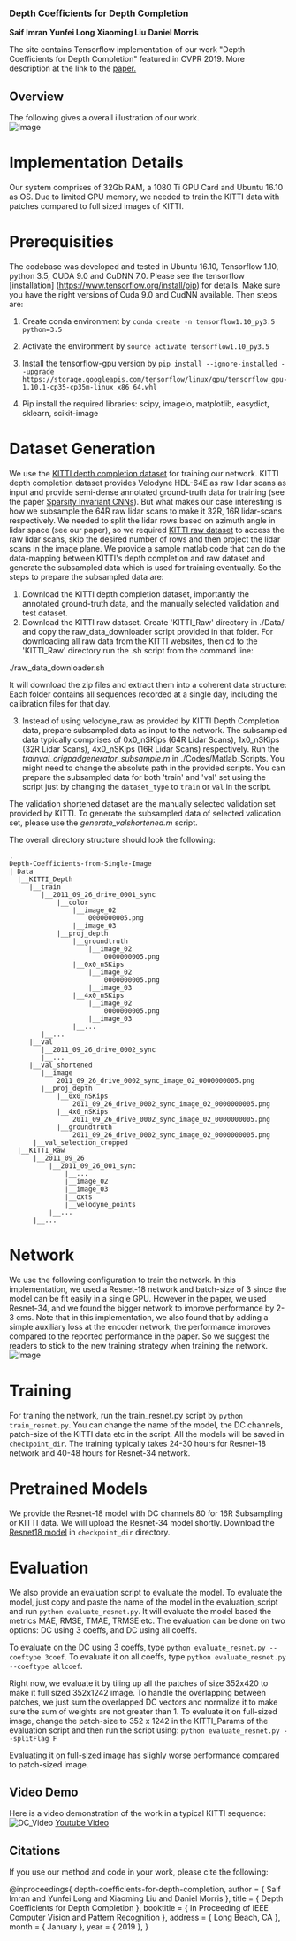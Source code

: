 ### Depth Coefficients for Depth Completion
**Saif Imran** **Yunfei Long** **Xiaoming Liu** **Daniel Morris**

The site contains Tensorflow implementation of our work "Depth Coefficients for Depth Completion" featured in CVPR 2019. More description at the link to the [paper.](https://arxiv.org/abs/1903.05421)

## Overview

The following gives a overall illustration of our work.  
![Image](/images/overview_cropped.png)

# Implementation Details
Our system comprises of 32Gb RAM, a 1080 Ti GPU Card and Ubuntu 16.10 as OS. Due to limited GPU memory, we needed to train the KITTI data with patches compared to full sized images of KITTI. 
# Prerequisities
The codebase was developed and tested in Ubuntu 16.10, Tensorflow 1.10, python 3.5, CUDA 9.0 and CuDNN 7.0. Please see the tensorflow [installation] (https://www.tensorflow.org/install/pip) for details. Make sure you have the right versions of Cuda 9.0 and CudNN available. Then steps are:

1. Create conda environment by `conda create -n tensorflow1.10_py3.5 python=3.5`

2. Activate the environment by `source activate tensorflow1.10_py3.5`

3. Install the tensorflow-gpu version by `pip install --ignore-installed --upgrade https://storage.googleapis.com/tensorflow/linux/gpu/tensorflow_gpu-1.10.1-cp35-cp35m-linux_x86_64.whl`

4. Pip install the required libraries: scipy, imageio, matplotlib, easydict, sklearn, scikit-image

# Dataset Generation
We use the [KITTI depth completion dataset](http://www.cvlibs.net/datasets/kitti/eval_depth.php?benchmark=depth_completion) for training our network. KITTI depth completion dataset provides Velodyne HDL-64E as raw lidar scans as input and provide semi-dense annotated ground-truth data for training (see the paper [Sparsity Invariant CNNs](https://arxiv.org/abs/1708.06500)). But what makes our case interesting is how we subsample the 64R raw lidar scans to make it 32R, 16R lidar-scans respectively. We needed to split the lidar rows based on azimuth angle in lidar space (see our paper), so we required [KITTI raw dataset](http://www.cvlibs.net/datasets/kitti/raw_data.php) to access the raw lidar scans, skip the desired number of rows and then project the lidar scans in the image plane. We provide a sample matlab code that can do the data-mapping between KITTI's depth completion and raw dataset and generate the subsampled data which is used for training eventually. So the steps to prepare the subsampled data are:

1. Download the KITTI depth completion dataset, importantly the annotated ground-truth data, and the manually selected validation and test dataset.
2. Download the KITTI raw dataset. Create 'KITTI_Raw' directory in ./Data/ and copy the raw_data_downloader script provided in that folder. For downloading all raw data from the KITTI websites, then cd to the 'KITTI_Raw' directory run the .sh script from the command line:

./raw_data_downloader.sh

It will download the zip files and extract them into a coherent data structure: Each folder contains all sequences recorded at a single day, including the calibration files for that day.

3. Instead of using velodyne_raw as provided by KITTI Depth Completion data, prepare subsampled data as input to the network. The subsampled data typically comprises of 0x0_nSKips (64R Lidar Scans), 1x0_nSKips (32R Lidar Scans), 4x0_nSKips (16R Lidar Scans) respectively. Run the *trainval_origpadgenerator_subsample.m* in ./Codes/Matlab_Scripts. You might need to change the absolute path in the provided scripts. You can prepare the subsampled data for both 'train' and 'val' set using the script just by changing the `dataset_type` to `train` or `val` in the script.

The validation shortened dataset are the manually selected validation set provided by KITTI. To generate the subsampled data of selected validation set, please use the *generate_valshortened.m* script.  

The overall directory structure should look the following:
```
.
Depth-Coefficients-from-Single-Image
| Data
  |__KITTI_Depth
     |__train
        |__2011_09_26_drive_0001_sync
            |__color
                |__image_02
                    0000000005.png
                |__image_03
            |__proj_depth
                |__groundtruth
                    |__image_02
                        0000000005.png
                |__0x0_nSKips
                    |__image_02
                        0000000005.png
                    |__image_03
                |__4x0_nSKips
                    |__image_02
                        0000000005.png
                    |__image_03
                |__...
        |__...
     |__val
        |__2011_09_26_drive_0002_sync            
        |__...
     |__val_shortened
        |__image
            2011_09_26_drive_0002_sync_image_02_0000000005.png
        |__proj_depth
            |__0x0_nSKips
                2011_09_26_drive_0002_sync_image_02_0000000005.png
            |__4x0_nSKips
                2011_09_26_drive_0002_sync_image_02_0000000005.png
            |__groundtruth
                2011_09_26_drive_0002_sync_image_02_0000000005.png
      |__val_selection_cropped                
  |__KITTI_Raw
      |__2011_09_26
          |__2011_09_26_001_sync
              |__...
              |__image_02
              |__image_03
              |__oxts
              |__velodyne_points
          |__...
      |__...          
```

# Network
We use the following configuration to train the network. In this implementation, we used a Resnet-18 network and batch-size of 3 since the model can be fit easily in a single GPU. However in the paper, we used Resnet-34, and we found the bigger network to improve performance by 2-3 cms. Note that in this implementation, we also found that by adding a simple auxiliary loss at the encoder network, the performance improves compared to the reported performance in the paper. So we suggest the readers to stick to the new training strategy when training the network. 
![Image](/images/DC_Network.png)

# Training
For training the network, run the  train_resnet.py script by `python train_resnet.py`. You can change the name of the model, the DC channels, patch-size of the KITTI data etc in the script. All the models will be saved in `checkpoint_dir`. The training typically takes 24-30 hours for Resnet-18 network and 40-48 hours for Resnet-34 network.

# Pretrained Models
We provide the Resnet-18 model with DC channels 80 for 16R Subsampling or KITTI data. We will upload the Resnet-34 model shortly. Download the [Resnet18 model](https://drive.google.com/drive/folders/1ul_-yiFExztcVTCkjm-YHmLaaxx77ThA?usp=sharing) in `checkpoint_dir` directory.
# Evaluation
We also provide an evaluation script to evaluate the model. To evaluate the model, just copy and paste the name of the model in the evaluation_script and run `python evaluate_resnet.py`. It will evaluate the model based the metrics MAE, RMSE, TMAE, TRMSE etc. The evaluation can be done on two options: DC using 3 coeffs, and DC using all coeffs. 

To evaluate on the DC using 3 coeffs, type `python evaluate_resnet.py --coeftype 3coef`. To evaluate it on all coeffs, type `python evaluate_resnet.py --coeftype allcoef`. 

Right now, we evaluate it by tiling up all the patches of size 352x420 to make it full sized 352x1242 image. To handle the overlapping between patches, we just sum the overlapped DC vectors and normalize it to make sure the sum of weights are not greater than 1. To evaluate it on full-sized image, change the patch-size to 352 x 1242 in the KITTI_Params of the evaluation script and then run the script using: `python evaluate_resnet.py --splitFlag F`

Evaluating it on full-sized image has slighly worse performance compared to patch-sized image.  

## Video Demo
Here is a video demonstration of the work in a typical KITTI sequence:
![DC_Video](/images/DC.gif)
[Youtube Video](https://www.youtube.com/watch?v=ghDFX2hQbYY)



## Citations
If you use our method and code in your work, please cite the following:

@inproceedings{ depth-coefficients-for-depth-completion, 
  author = { Saif Imran and Yunfei Long and Xiaoming Liu and Daniel Morris },
  title = { Depth Coefficients for Depth Completion },
  booktitle = { In Proceeding of IEEE Computer Vision and Pattern Recognition },
  address = { Long Beach, CA },
  month = { January },
  year = { 2019 },
}
